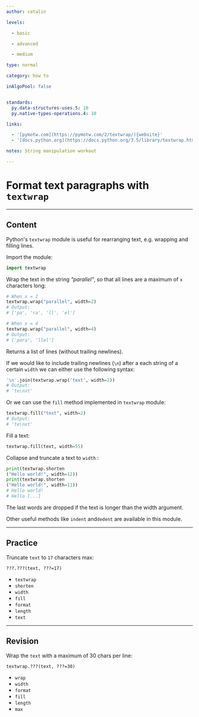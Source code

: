 ```yaml
---
author: catalin

levels:

  - basic

  - advanced

  - medium

type: normal

category: how to

inAlgoPool: false


standards:
  py.data-structures-uses.5: 10
  py.native-types-operations.4: 10

links:

  - '[pymotw.com](https://pymotw.com/2/textwrap/){website}'
  - '[docs.python.org](https://docs.python.org/3.5/library/textwrap.html){website}'

notes: String manipulation workout

---
```


# Format text paragraphs with `textwrap`

---
## Content

Python's `textwrap` module is useful for rearranging text, e.g. wrapping and filling lines.

Import the module:
```python
import textwrap
```

Wrap the text in the string *"parallel"*, so that all lines are a maximum
of `x` characters long:
```python
# When x = 2
textwrap.wrap("parallel", width=2)
# Output:
# ['pa', 'ra', 'll', 'el']

# When x = 4
textwrap.wrap("parallel", width=4)
# Output:
# ['para', 'llel']
```

Returns a list of lines (without trailing newlines).

If we would like to include trailing newlines (`\n`) after a each string of a certain `width` we can either use the following syntax:
```python
'\n'.join(textwrap.wrap('text', width=2))
# Output:
# 'te\nxt'
```

Or we can use the `fill` method implemented in `textwrap` module:
```python
textwrap.fill("text", width=2)
# Output:
# 'te\nxt'
```


Fill a text:
```python
textwrap.fill(text, width=55)
```
Collapse and truncate a text to `width` :
```python
print(textwrap.shorten
("Hello world!", width=12))
print(textwrap.shorten
("Hello world!", width=11))
# Hello world!
# Hello [...]
```
The last words are dropped if the text is longer than the width argument.

Other useful methods like `indent` and`dedent` are available in this module.

---
## Practice

Truncate `text` to `17` characters max:
```
???.???(text, ???=17)
```

* `textwrap`
* `shorten`
* `width`
* `fill`
* `format`
* `length`
* `text`

---
## Revision

Wrap the `text`  with a maximum of 30 chars per line:
```
textwrap.???(text, ???=30)
```

* `wrap`
* `width`
* `format`
* `fill`
* `length`
* `max`
